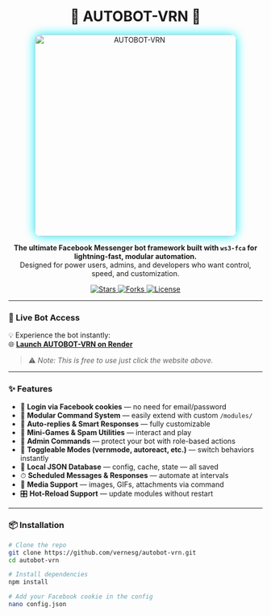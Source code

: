 <h1 align="center">🦅 AUTOBOT-VRN 🦅</h1>

<p align="center">
  <img src="https://media1.giphy.com/media/v1.Y2lkPTZjMDliOTUyNHVkdnlnNGV5MWF6b3FsdGM4MnJyaGloZm84bTVldGhkM29lNTNhcSZlcD12MV9pbnRlcm5hbF9naWZfYnlfaWQmY3Q9Zw/6wdZAQm2unplu/giphy.gif" alt="AUTOBOT-VRN" width="400" style="border-radius: 12px; box-shadow: 0 0 20px #00f2ff;">
</p>

<p align="center">
  <b>The ultimate Facebook Messenger bot framework built with <code>ws3-fca</code> for lightning-fast, modular automation.</b><br/>
  Designed for power users, admins, and developers who want control, speed, and customization.
</p>

<p align="center">
  <a href="https://github.com/vernesg/autobot-vrn/stargazers">
    <img src="https://img.shields.io/github/stars/vernesg/autobot-vrn?style=for-the-badge" alt="Stars">
  </a>
  <a href="https://github.com/vernesg/autobot-vrn/fork">
    <img src="https://img.shields.io/github/forks/vernesg/autobot-vrn?style=for-the-badge" alt="Forks">
  </a>
  <a href="https://github.com/vernesg/autobot-vrn/blob/main/LICENSE">
    <img src="https://img.shields.io/github/license/vernesg/autobot-vrn?style=for-the-badge" alt="License">
  </a>
</p>

---

### 🚀 Live Bot Access

💡 Experience the bot instantly:  
🌐 **[Launch AUTOBOT-VRN on Render](https://vernesg-auto-bot.onrender.com/)**

> ⚠️ *Note: This is free to use just click the website above.*

---

### ✨ Features

- 🔐 **Login via Facebook cookies** — no need for email/password  
- 🧩 **Modular Command System** — easily extend with custom `/modules/`  
- 🧠 **Auto-replies & Smart Responses** — fully customizable  
- 🎲 **Mini-Games & Spam Utilities** — interact and play  
- 👑 **Admin Commands** — protect your bot with role-based actions  
- 🧬 **Toggleable Modes (vernmode, autoreact, etc.)** — switch behaviors instantly  
- 🧾 **Local JSON Database** — config, cache, state — all saved  
- ⏱ **Scheduled Messages & Responses** — automate at intervals  
- 📎 **Media Support** — images, GIFs, attachments via command  
- 🎛 **Hot-Reload Support** — update modules without restart  

---

### 📦 Installation

```bash
# Clone the repo
git clone https://github.com/vernesg/autobot-vrn.git
cd autobot-vrn

# Install dependencies
npm install

# Add your Facebook cookie in the config
nano config.json
